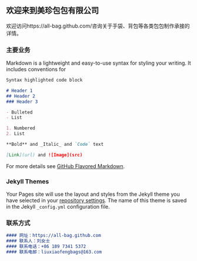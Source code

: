 ## 欢迎来到美珍包包有限公司

欢迎访问https://all-bag.github.com/咨询关于手袋、背包等各类包包制作承接的详情。

### 主要业务

Markdown is a lightweight and easy-to-use syntax for styling your writing. It includes conventions for

```markdown
Syntax highlighted code block

# Header 1
## Header 2
### Header 3

- Bulleted
- List

1. Numbered
2. List

**Bold** and _Italic_ and `Code` text

[Link](url) and ![Image](src)
```

For more details see [GitHub Flavored Markdown](https://guides.github.com/features/mastering-markdown/).

### Jekyll Themes

Your Pages site will use the layout and styles from the Jekyll theme you have selected in your [repository settings](https://github.com/all-bag/all-bag.github.io/settings). The name of this theme is saved in the Jekyll `_config.yml` configuration file.

### 联系方式
```markdown
#### 网址：https://all-bag.github.com
#### 联系人：刘女士
#### 联系电话：+86 189 7341 5372
#### 联系电邮：liuxiaofengbags@163.com
